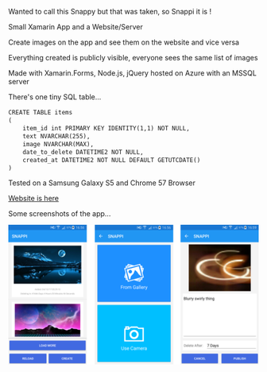 Wanted to call this Snappy but that was taken, so Snappi it is !

Small Xamarin App and a Website/Server

Create images on the app and see them on the website and vice versa

Everything created is publicly visible, everyone sees the same list of images

Made with Xamarin.Forms, Node.js, jQuery hosted on Azure with an MSSQL server

There's one tiny SQL table...

```
CREATE TABLE items
(
	item_id int PRIMARY KEY IDENTITY(1,1) NOT NULL,	
	text NVARCHAR(255),	
	image NVARCHAR(MAX),
	date_to_delete DATETIME2 NOT NULL,
	created_at DATETIME2 NOT NULL DEFAULT GETUTCDATE()
)
```

Tested on a Samsung Galaxy S5 and Chrome 57 Browser

[Website is here](http://snappi.azurewebsites.net/)

Some screenshots of the app...

![snappyui](/snappi-ui.png?raw=true)


